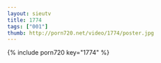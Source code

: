 ```yaml
--- 
layout: sieutv
title: 1774
tags: ["001"]
thumb: http://porn720.net/video/1774/poster.jpg
---
```

{% include porn720 key="1774" %} 
